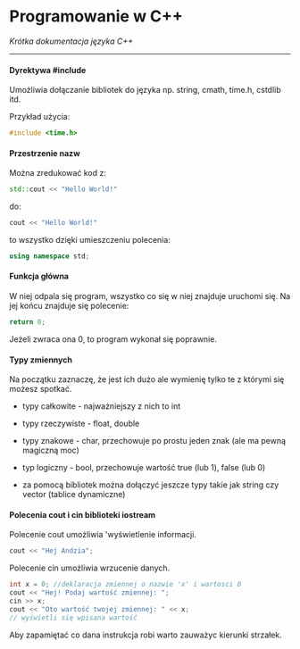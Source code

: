 # Programowanie w C++

*Krótka dokumentacja języka C++*

---

#### Dyrektywa #include

Umożliwia dołączanie bibliotek do języka np. string, cmath, time.h, cstdlib itd.

Przykład użycia: 

```cpp
#include <time.h>
```

#### Przestrzenie nazw

Można zredukować kod z:

```cpp
std::cout << "Hello World!"
```

do:

```cpp
cout << "Hello World!"
```

to wszystko dzięki umieszczeniu polecenia:

```cpp
using namespace std;
```

#### Funkcja główna

W niej odpala się program, wszystko co się w niej znajduje uruchomi się. Na jej końcu znajduje się polecenie:

```cpp
return 0;
```

Jeżeli zwraca ona 0, to program wykonał się poprawnie.

#### Typy zmiennych

Na początku zaznaczę, że jest ich dużo ale wymienię tylko te z którymi się możesz spotkać.

- typy całkowite - najważniejszy z nich to int

- typy rzeczywiste - float, double

- typy znakowe - char, przechowuje po prostu jeden znak (ale ma pewną magiczną moc)

- typ logiczny - bool, przechowuje wartość true (lub 1), false (lub 0)

- za pomocą bibliotek można dołączyć jeszcze typy takie jak string czy vector (tablice dynamiczne)

#### Polecenia cout i cin biblioteki iostream

Polecenie cout umożliwia 'wyświetlenie informacji.

```cpp
cout << "Hej Andzia";
```

Polecenie cin umożliwia wrzucenie danych.

```cpp
int x = 0; //deklaracja zmiennej o nazwie 'x' i wartosci 0
cout << "Hej! Podaj wartość zmiennej: ";
cin >> x;
cout << "Oto wartość twojej zmiennej: " << x; 
// wyświetli się wpisana wartość
```

Aby zapamiętać co dana instrukcja robi warto zauważyc kierunki strzałek.
